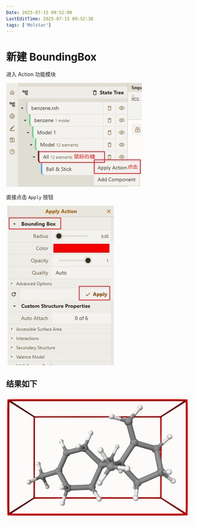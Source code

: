 ```yaml
---
Date: 2025-07-15 09:52:00
LastEditTime: 2025-07-15 09:52:30
tags: ['Molstar']
---
```

# 新建 BoundingBox

进入 Action 功能模块

![actions](./assets/actions.png) 

直接点击 `Apply` 按钮

![action_boundingBox](./assets/action_boundingBox.png)

## 结果如下

![boundingBox_res](./assets/boundingBox_res.png)
